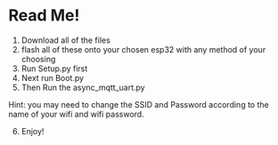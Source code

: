 # Read Me!

1. Download all of the files
2. flash all of these onto your chosen esp32 with any method of your choosing
3.  Run Setup.py first
4.  Next run Boot.py
5.  Then Run the async_mqtt_uart.py

Hint: you may need to change the SSID and Password according to the name of your wifi and wifi password.

6. Enjoy!
